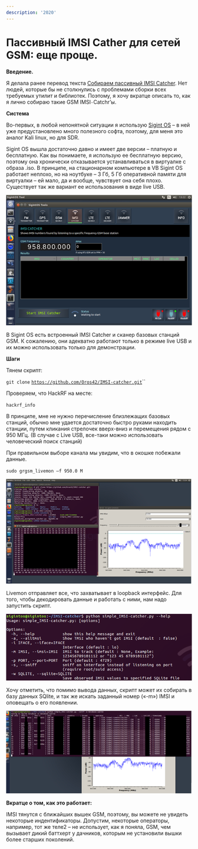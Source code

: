 ```yaml
---
description: '2020'
---
```


# Пассивный IMSI Cather для сетей GSM: еще проще.


  
**Введение.**

Я делала ранее перевод текста [Собираем пассивный IMSI Catcher](https://dc7495.org/building-a-passive-imsi-catcher/). Нет людей, которые бы не столкнулись с проблемами сборки всех требуемых утилит и библиотек. Поэтому, я хочу вкратце описать то, как я лично собираю такие GSM IMSI`-`Catchr’ы.

**Система**

Во-первых, в любой непонятной ситуации я использую [Sigint OS](https://www.sigintos.com/) – в ней уже предустановлено много полезного софта, поэтому, для меня это аналог Kali linux, но для SDR.

Sigint OS вышла достаточно давно и имеет две версии – платную и бесплатную. Как вы понимаете, я использую ее бесплатную версию, поэтому она хронически отказывается устанавливаться в виртуалке с образа .iso. В принципе, на стационарном компьютере в VB Sigint OS работает неплохо, но на ноутбуке – 3 Гб, 5 Гб оперативной памяти для виртуалки – ей мало, да и вообще, чувствует она себя плохо. Существует так же вариант ее использования в виде live USB.

![](../../.gitbook/assets/image%20%2858%29.png)

В Sigint OS есть встроенный IMSI Catcher и сканер базовых станций GSM. К сожалению, они адекватно работают только в режиме live USB и их можно использовать только для демонстрации.

**Шаги**

Тянем скрипт:

`git clone` [`https://github.com/Oros42/IMSI-catcher.git`](https://github.com/Oros42/IMSI-catcher.git)\`\`

Проверяем, что HackRF на месте:

`hackrf_info`

В принципе, мне не нужно перечисление близлежащих базовых станций, обычно мне удается достаточно быстро руками находить станции, путем кликания стрелочек вверх-вниз и перемещения рядом с 950 МГц. \(В случае с Live USB, все-таки можно использовать человеческий поиск станций\)

 При правильном выборе канала мы увидим, что в окошке побежали данные.

`sudo grgsm_livemon –f 950.0 M`

![](../../.gitbook/assets/image%20%2863%29.png)

Livemon отправляет все, что захватывает в loopback интерфейс. Для того, чтобы декодировать данные и работать с ними, нам надо запустить скрипт.

![](../../.gitbook/assets/image%20%2873%29.png)

Хочу отметить, что помимо вывода данных, скрипт может их собирать в базу данных SQlite, и так же искать заданный номер \(«-m»\) IMSI и оповещать о его появлении.

![](../../.gitbook/assets/image%20%2852%29.png)

**Вкратце о том, как это работает:**

IMSI тянутся с ближайших вышек GSM, поэтому, вы можете не увидеть некоторые индентификаторы. Допустим, некоторые операторы, например, тот же теле2 – не использует, как я поняла, GSM, чем вызывает дикий баттхерт у дачников, которым не установили вышки более старших поколений.

